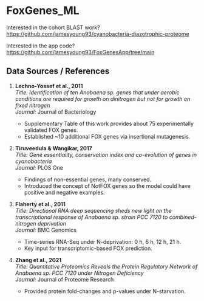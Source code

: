 # FoxGenes_ML

Interested in the cohort BLAST work? https://github.com/jamesyoung93/cyanobacteria-diazotrophic-proteome

Interested in the app code? https://github.com/jamesyoung93/FoxGenesApp/tree/main

## Data Sources / References

1. **Lechno-Yossef et al., 2011**  
   *Title:* *Identification of ten Anabaena sp. genes that under aerobic conditions are required for growth on dinitrogen but not for growth on fixed nitrogen*  
   *Journal:* Journal of Bacteriology  
   - Supplementary Table of this work provides about 75 experimentally validated FOX genes.  
   - Established ~10 additional FOX genes via insertional mutagenesis.  

2. **Tiruveedula & Wangikar, 2017**  
   *Title:* *Gene essentiality, conservation index and co-evolution of genes in cyanobacteria*  
   *Journal:* PLOS One  
   - Findings of non-essential genes, many conserved.  
   - Introduced the concept of NotFOX genes so the model could have positive and negative examples.  

3. **Flaherty et al., 2011**  
   *Title:* *Directional RNA deep sequencing sheds new light on the transcriptional response of Anabaena sp. strain PCC 7120 to combined-nitrogen deprivation*  
   *Journal:* BMC Genomics  
   - Time-series RNA-Seq under N-deprivation: 0 h, 6 h, 12 h, 21 h.  
   - Key input for transcriptomic-based FOX prediction.  

4. **Zhang et al., 2021**  
   *Title:* *Quantitative Proteomics Reveals the Protein Regulatory Network of Anabaena sp. PCC 7120 under Nitrogen Deficiency*  
   *Journal:* Journal of Proteome Research  
   - Provided protein fold-changes and p-values under N-starvation.  


